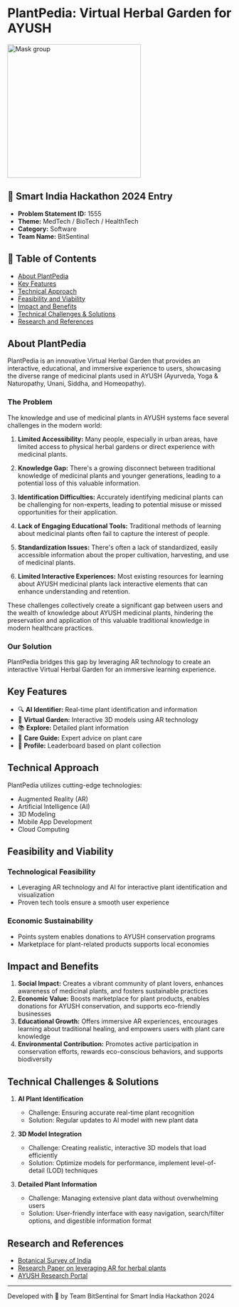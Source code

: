 # PlantPedia: Virtual Herbal Garden for AYUSH

<img src="https://github.com/user-attachments/assets/10a23a8b-397d-48b9-9a6b-f3d8a397eaa1" alt="Mask group" width="300" />


## 🌟 Smart India Hackathon 2024 Entry

- **Problem Statement ID:** 1555
- **Theme:** MedTech / BioTech / HealthTech
- **Category:** Software
- **Team Name:** BitSentinal

## 📌 Table of Contents

- [About PlantPedia](#about-plantpedia)
- [Key Features](#key-features)
- [Technical Approach](#technical-approach)
- [Feasibility and Viability](#feasibility-and-viability)
- [Impact and Benefits](#impact-and-benefits)
- [Technical Challenges & Solutions](#technical-challenges--solutions)
- [Research and References](#research-and-references)

## About PlantPedia

PlantPedia is an innovative Virtual Herbal Garden that provides an interactive, educational, and immersive experience to users, showcasing the diverse range of medicinal plants used in AYUSH (Ayurveda, Yoga & Naturopathy, Unani, Siddha, and Homeopathy).

### The Problem

The knowledge and use of medicinal plants in AYUSH systems face several challenges in the modern world:

1. **Limited Accessibility:** Many people, especially in urban areas, have limited access to physical herbal gardens or direct experience with medicinal plants.

2. **Knowledge Gap:** There's a growing disconnect between traditional knowledge of medicinal plants and younger generations, leading to a potential loss of this valuable information.

3. **Identification Difficulties:** Accurately identifying medicinal plants can be challenging for non-experts, leading to potential misuse or missed opportunities for their application.

4. **Lack of Engaging Educational Tools:** Traditional methods of learning about medicinal plants often fail to capture the interest of people.
   
5. **Standardization Issues:** There's often a lack of standardized, easily accessible information about the proper cultivation, harvesting, and use of medicinal plants.

6. **Limited Interactive Experiences:** Most existing resources for learning about AYUSH medicinal plants lack interactive elements that can enhance understanding and retention.

These challenges collectively create a significant gap between users and the wealth of knowledge about AYUSH medicinal plants, hindering the preservation and application of this valuable traditional knowledge in modern healthcare practices.

### Our Solution

PlantPedia bridges this gap by leveraging AR technology to create an interactive Virtual Herbal Garden for an immersive learning experience.

## Key Features

- 🔍 **AI Identifier:** Real-time plant identification and information
- 🌿 **Virtual Garden:** Interactive 3D models using AR technology
- 📚 **Explore:** Detailed plant information
- 🌱 **Care Guide:** Expert advice on plant care
- 👤 **Profile:** Leaderboard based on plant collection

## Technical Approach

PlantPedia utilizes cutting-edge technologies:

- Augmented Reality (AR)
- Artificial Intelligence (AI)
- 3D Modeling
- Mobile App Development
- Cloud Computing

## Feasibility and Viability

### Technological Feasibility
- Leveraging AR technology and AI for interactive plant identification and visualization
- Proven tech tools ensure a smooth user experience

### Economic Sustainability
- Points system enables donations to AYUSH conservation programs
- Marketplace for plant-related products supports local economies

## Impact and Benefits

1. **Social Impact:** Creates a vibrant community of plant lovers, enhances awareness of medicinal plants, and fosters sustainable practices
2. **Economic Value:** Boosts marketplace for plant products, enables donations for AYUSH conservation, and supports eco-friendly businesses
3. **Educational Growth:** Offers immersive AR experiences, encourages learning about traditional healing, and empowers users with plant care knowledge
4. **Environmental Contribution:** Promotes active participation in conservation efforts, rewards eco-conscious behaviors, and supports biodiversity

## Technical Challenges & Solutions

1. **AI Plant Identification**
   - Challenge: Ensuring accurate real-time plant recognition
   - Solution: Regular updates to AI model with new plant data

2. **3D Model Integration**
   - Challenge: Creating realistic, interactive 3D models that load efficiently
   - Solution: Optimize models for performance, implement level-of-detail (LOD) techniques

3. **Detailed Plant Information**
   - Challenge: Managing extensive plant data without overwhelming users
   - Solution: User-friendly interface with easy navigation, search/filter options, and digestible information format

## Research and References

- [Botanical Survey of India](https://bsi.gov.in/page/en/medicinal-plant-database)
- [Research Paper on leveraging AR for herbal plants](https://dl.acm.org/doi/10.1145/3168390.3168426)
- [AYUSH Research Portal](https://ayushportal.nic.in/)

---

Developed with 🌿 by Team BitSentinal for Smart India Hackathon 2024
